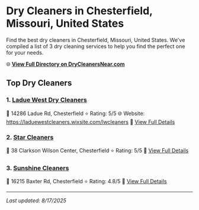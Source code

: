 # Dry Cleaners in Chesterfield, Missouri, United States

Find the best dry cleaners in Chesterfield, Missouri, United States. We've compiled a list of 3 dry cleaning services to help you find the perfect one for your needs.

🌐 **[View Full Directory on DryCleanersNear.com](https://drycleanersnear.com/city/US/Missouri/Chesterfield)**

## Top Dry Cleaners

### 1. [Ladue West Dry Cleaners](https://drycleanersnear.com/dryCleaner/686f1ef51cef475d4de83f6a/ladue-west-dry-cleaners)
📍 14286 Ladue Rd, Chesterfield
⭐ Rating: 5/5
🌐 Website: https://laduewestcleaners.wixsite.com/lwcleaners
🔗 [View Full Details](https://drycleanersnear.com/dryCleaner/686f1ef51cef475d4de83f6a/ladue-west-dry-cleaners)

### 2. [Star Cleaners](https://drycleanersnear.com/dryCleaner/686f1f3f1cef475d4de841a5/star-cleaners)
📍 38 Clarkson Wilson Center, Chesterfield
⭐ Rating: 5/5
🔗 [View Full Details](https://drycleanersnear.com/dryCleaner/686f1f3f1cef475d4de841a5/star-cleaners)

### 3. [Sunshine Cleaners](https://drycleanersnear.com/dryCleaner/686f1f041cef475d4de83fcb/sunshine-cleaners)
📍 16215 Baxter Rd, Chesterfield
⭐ Rating: 4.8/5
🔗 [View Full Details](https://drycleanersnear.com/dryCleaner/686f1f041cef475d4de83fcb/sunshine-cleaners)


---

*Last updated: 8/17/2025*
